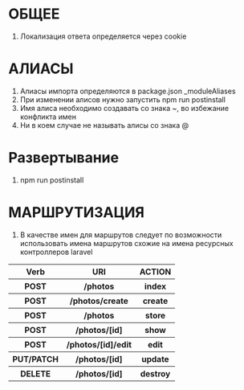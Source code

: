 # ОБЩЕЕ

1. Локализация ответа определяется через cookie

# АЛИАСЫ
1. Алиасы импорта определяются в package.json _moduleAliases
2. При изменении алисов нужно запустить npm run postinstall
3. Имя алиса необходимо создавать со знака ~, во избежание конфликта имен
4. Ни в коем случае не называть алисы со знака @

# Развертывание
1. npm run postinstall

# МАРШРУТИЗАЦИЯ

1. В качестве имен для маршрутов следует по возможности использовать имена маршрутов схожие на имена ресурсных контроллеров laravel

<table>
    <tr>
        <th>Verb</th>
        <th>URI</th>
        <th>ACTION</th>
    </tr>
    <tr>
        <th>POST</th>
        <th>/photos</th>
        <th>index</th>
    </tr>
    <tr>
        <th>POST</th>
        <th>/photos/create</th>
        <th>create</th>
    </tr>
    <tr>
        <th>POST</th>
        <th>/photos</th>
        <th>store</th>
    </tr>
    <tr>
        <th>POST</th>
        <th>/photos/[id]</th>
        <th>show</th>
    </tr>
    <tr>
        <th>POST</th>
        <th>/photos/[id]/edit</th>
        <th>edit</th>
    </tr>
    <tr>
        <th>PUT/PATCH</th>
        <th>/photos/[id]</th>
        <th>update</th>
    </tr>
    <tr>
        <th>DELETE</th>
        <th>/photos/[id]</th>
        <th>destroy</th>
    </tr>
</table>